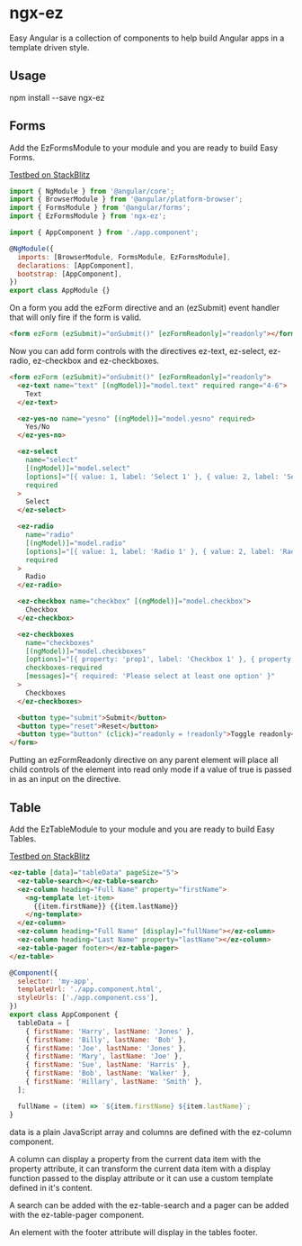 # ngx-ez

Easy Angular is a collection of components to help build Angular apps in a template driven style.

## Usage

npm install --save ngx-ez

## Forms

Add the EzFormsModule to your module and you are ready to build Easy Forms.

[Testbed on StackBlitz](https://stackblitz.com/edit/angular-8brst8?file=src%2Fapp%2Fapp.component.html)

```javascript
import { NgModule } from '@angular/core';
import { BrowserModule } from '@angular/platform-browser';
import { FormsModule } from '@angular/forms';
import { EzFormsModule } from 'ngx-ez';

import { AppComponent } from './app.component';

@NgModule({
  imports: [BrowserModule, FormsModule, EzFormsModule],
  declarations: [AppComponent],
  bootstrap: [AppComponent],
})
export class AppModule {}
```

On a form you add the ezForm directive and an (ezSubmit) event handler that will only fire if the form is valid.

```html
<form ezForm (ezSubmit)="onSubmit()" [ezFormReadonly]="readonly"></form>
```

Now you can add form controls with the directives ez-text, ez-select, ez-radio, ez-checkbox and ez-checkboxes.

```html
<form ezForm (ezSubmit)="onSubmit()" [ezFormReadonly]="readonly">
  <ez-text name="text" [(ngModel)]="model.text" required range="4-6">
    Text
  </ez-text>

  <ez-yes-no name="yesno" [(ngModel)]="model.yesno" required>
    Yes/No
  </ez-yes-no>

  <ez-select
    name="select"
    [(ngModel)]="model.select"
    [options]="[{ value: 1, label: 'Select 1' }, { value: 2, label: 'Select 2' }]"
    required
  >
    Select
  </ez-select>

  <ez-radio
    name="radio"
    [(ngModel)]="model.radio"
    [options]="[{ value: 1, label: 'Radio 1' }, { value: 2, label: 'Radio 2' }]"
    required
  >
    Radio
  </ez-radio>

  <ez-checkbox name="checkbox" [(ngModel)]="model.checkbox">
    Checkbox
  </ez-checkbox>

  <ez-checkboxes
    name="checkboxes"
    [(ngModel)]="model.checkboxes"
    [options]="[{ property: 'prop1', label: 'Checkbox 1' }, { property: 'prop2', label: 'Checkbox 2' }, { property: 'prop3', label: 'Checkbox 3' }]"
    checkboxes-required
    [messages]="{ required: 'Please select at least one option' }"
  >
    Checkboxes
  </ez-checkboxes>

  <button type="submit">Submit</button>
  <button type="reset">Reset</button>
  <button type="button" (click)="readonly = !readonly">Toggle readonly</button>
</form>
```

Putting an ezFormReadonly directive on any parent element will place all child controls of the element into read only mode if a value of true is passed in as an input on the directive.

## Table

Add the EzTableModule to your module and you are ready to build Easy Tables.

[Testbed on StackBlitz](https://stackblitz.com/edit/angular-npn1p1?file=src%2Fapp%2Fapp.module.ts)

```html
<ez-table [data]="tableData" pageSize="5">
  <ez-table-search></ez-table-search>
  <ez-column heading="Full Name" property="firstName">
    <ng-template let-item>
      {{item.firstName}} {{item.lastName}}
    </ng-template>
  </ez-column>
  <ez-column heading="Full Name" [display]="fullName"></ez-column>
  <ez-column heading="Last Name" property="lastName"></ez-column>
  <ez-table-pager footer></ez-table-pager>
</ez-table>
```

```javascript
@Component({
  selector: 'my-app',
  templateUrl: './app.component.html',
  styleUrls: ['./app.component.css'],
})
export class AppComponent {
  tableData = [
    { firstName: 'Harry', lastName: 'Jones' },
    { firstName: 'Billy', lastName: 'Bob' },
    { firstName: 'Joe', lastName: 'Jones' },
    { firstName: 'Mary', lastName: 'Joe' },
    { firstName: 'Sue', lastName: 'Harris' },
    { firstName: 'Bob', lastName: 'Walker' },
    { firstName: 'Hillary', lastName: 'Smith' },
  ];

  fullName = (item) => `${item.firstName} ${item.lastName}`;
}
```

data is a plain JavaScript array and columns are defined with the ez-column component.

A column can display a property from the current data item with the property attribute, it can transform the current data item with a display function passed to the display attribute or it can use a custom template defined in it's content.

A search can be added with the ez-table-search and a pager can be added with the ez-table-pager component.

An element with the footer attribute will display in the tables footer.
